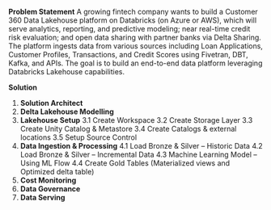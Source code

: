**Problem Statement**
A growing fintech company wants to build a Customer 360 Data Lakehouse platform on Databricks (on Azure or AWS), which will serve analytics, reporting, and predictive modeling; near real-time credit risk evaluation; and open data sharing with partner banks via Delta Sharing. The platform ingests data from various sources including Loan Applications, Customer Profiles, Transactions, and Credit Scores using Fivetran, DBT, Kafka, and APIs. The goal is to build an end-to-end data platform leveraging Databricks Lakehouse capabilities.

**Solution**
1. **Solution Architect**
2. **Delta Lakehouse Modelling**
3. **Lakehouse Setup**
		3.1 Create Workspace
 		3.2 Create Storage Layer
		3.3 Create Unity Catalog & Metastore
		3.4 Create Catalogs & external locations
		3.5 Setup Source Control
4. **Data Ingestion & Processing**
		4.1 Load Bronze & Silver – Historic Data
		4.2 Load Bronze & Silver – Incremental Data
		4.3 Machine Learning Model – Using ML Flow
		4.4 Create Gold Tables (Materialized views and Optimized delta table)
5. **Cost Monitoring**
6. **Data Governance**
7. **Data Serving**

